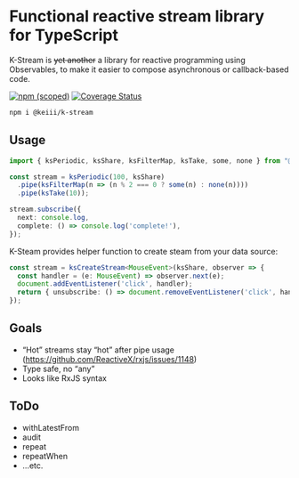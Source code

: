 # Functional reactive stream library for TypeScript
K-Stream is ~~yet another~~ a library for reactive programming using Observables, to make it easier to compose asynchronous or callback-based code.

[![npm (scoped)](https://img.shields.io/npm/v/@keiii/k-stream?color=blue)](https://www.npmjs.com/package/@keiii/k-stream) 
[![Coverage Status](https://coveralls.io/repos/github/KEIII/k-stream/badge.svg?branch=master)](https://coveralls.io/github/KEIII/k-stream?branch=master)

```sh
npm i @keiii/k-stream
```

## Usage
```typescript
import { ksPeriodic, ksShare, ksFilterMap, ksTake, some, none } from "@keiii/k-stream";

const stream = ksPeriodic(100, ksShare)
  .pipe(ksFilterMap(n => (n % 2 === 0 ? some(n) : none(n))))
  .pipe(ksTake(10));

stream.subscribe({
  next: console.log,
  complete: () => console.log('complete!'),
});
```
K-Steam provides helper function to create steam from your data source:
```typescript
const stream = ksCreateStream<MouseEvent>(ksShare, observer => {
  const handler = (e: MouseEvent) => observer.next(e);
  document.addEventListener('click', handler);
  return { unsubscribe: () => document.removeEventListener('click', handler) };
});
```

## Goals
- “Hot” streams stay “hot” after pipe usage (https://github.com/ReactiveX/rxjs/issues/1148)
- Type safe, no “any”
- Looks like RxJS syntax

## ToDo
- withLatestFrom
- audit
- repeat
- repeatWhen
- ...etc.
